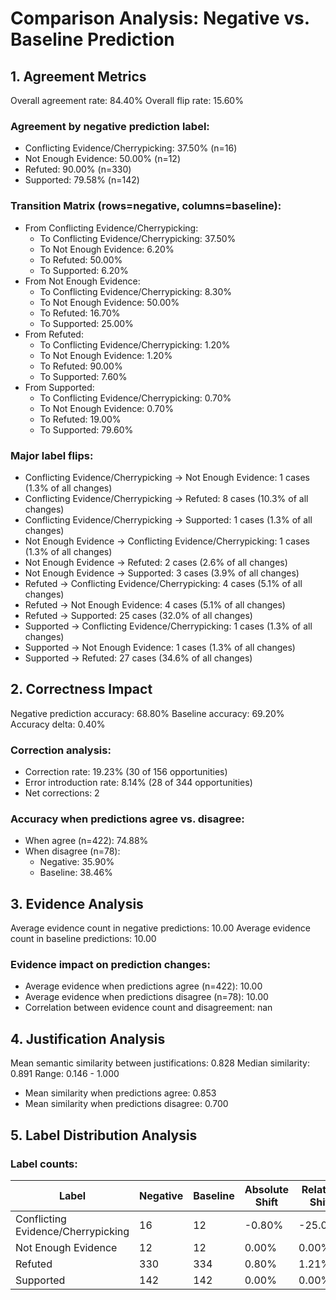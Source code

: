 # Comparison Analysis: Negative vs. Baseline Prediction

## 1. Agreement Metrics

Overall agreement rate: 84.40%
Overall flip rate: 15.60%

### Agreement by negative prediction label:
- Conflicting Evidence/Cherrypicking: 37.50% (n=16)
- Not Enough Evidence: 50.00% (n=12)
- Refuted: 90.00% (n=330)
- Supported: 79.58% (n=142)

### Transition Matrix (rows=negative, columns=baseline):
- From Conflicting Evidence/Cherrypicking:
  - To Conflicting Evidence/Cherrypicking: 37.50%
  - To Not Enough Evidence: 6.20%
  - To Refuted: 50.00%
  - To Supported: 6.20%
- From Not Enough Evidence:
  - To Conflicting Evidence/Cherrypicking: 8.30%
  - To Not Enough Evidence: 50.00%
  - To Refuted: 16.70%
  - To Supported: 25.00%
- From Refuted:
  - To Conflicting Evidence/Cherrypicking: 1.20%
  - To Not Enough Evidence: 1.20%
  - To Refuted: 90.00%
  - To Supported: 7.60%
- From Supported:
  - To Conflicting Evidence/Cherrypicking: 0.70%
  - To Not Enough Evidence: 0.70%
  - To Refuted: 19.00%
  - To Supported: 79.60%

### Major label flips:
- Conflicting Evidence/Cherrypicking → Not Enough Evidence: 1 cases (1.3% of all changes)
- Conflicting Evidence/Cherrypicking → Refuted: 8 cases (10.3% of all changes)
- Conflicting Evidence/Cherrypicking → Supported: 1 cases (1.3% of all changes)
- Not Enough Evidence → Conflicting Evidence/Cherrypicking: 1 cases (1.3% of all changes)
- Not Enough Evidence → Refuted: 2 cases (2.6% of all changes)
- Not Enough Evidence → Supported: 3 cases (3.9% of all changes)
- Refuted → Conflicting Evidence/Cherrypicking: 4 cases (5.1% of all changes)
- Refuted → Not Enough Evidence: 4 cases (5.1% of all changes)
- Refuted → Supported: 25 cases (32.0% of all changes)
- Supported → Conflicting Evidence/Cherrypicking: 1 cases (1.3% of all changes)
- Supported → Not Enough Evidence: 1 cases (1.3% of all changes)
- Supported → Refuted: 27 cases (34.6% of all changes)

## 2. Correctness Impact

Negative prediction accuracy: 68.80%
Baseline accuracy: 69.20%
Accuracy delta: 0.40%

### Correction analysis:
- Correction rate: 19.23% (30 of 156 opportunities)
- Error introduction rate: 8.14% (28 of 344 opportunities)
- Net corrections: 2

### Accuracy when predictions agree vs. disagree:
- When agree (n=422): 74.88%
- When disagree (n=78):
  - Negative: 35.90%
  - Baseline: 38.46%

## 3. Evidence Analysis

Average evidence count in negative predictions: 10.00
Average evidence count in baseline predictions: 10.00

### Evidence impact on prediction changes:
- Average evidence when predictions agree (n=422): 10.00
- Average evidence when predictions disagree (n=78): 10.00
- Correlation between evidence count and disagreement: nan

## 4. Justification Analysis

Mean semantic similarity between justifications: 0.828
Median similarity: 0.891
Range: 0.146 - 1.000

- Mean similarity when predictions agree: 0.853
- Mean similarity when predictions disagree: 0.700

## 5. Label Distribution Analysis

### Label counts:
| Label | Negative | Baseline | Absolute Shift | Relative Shift |
|-------|--------|----------|----------------|---------------|
| Conflicting Evidence/Cherrypicking | 16 | 12 | -0.80% | -25.00% |
| Not Enough Evidence | 12 | 12 | 0.00% | 0.00% |
| Refuted | 330 | 334 | 0.80% | 1.21% |
| Supported | 142 | 142 | 0.00% | 0.00% |
